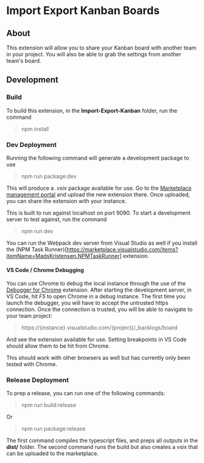 # Import Export Kanban Boards

## About
This extension will allow you to share your Kanban board with another team in your project. You will also be able to grab the settings from another team's board.

## Development

### Build
To build this extension, in the **Import-Export-Kanban** folder, run the command

> npm install

### Dev Deployment
Running the following command will generate a development package to use

> npm run package:dev

This will produce a *.vsix* package available for use. Go to the [Marketplace management portal](https://marketplace.visualstudio.com/manage) and upload the new extension there. Once uploaded, you can share the extension with your instance.

This is built to run against localhost on port 9090. To start a development server to test against, run the command

> npm run dev

You can run the Webpack dev server from Visual Studio as well if you install the (NPM Task Runner)[https://marketplace.visualstudio.com/items?itemName=MadsKristensen.NPMTaskRunner] extension.

#### VS Code / Chrome Debugging
You can use Chrome to debug the local instance through the use of the [Debugger for Chrome](https://marketplace.visualstudio.com/items?itemName=msjsdiag.debugger-for-chrome) extension. After starting the development server, in VS Code, hit *F5* to open Chrome in a debug instance. The first time you launch the debugger, you will have to accept the untrusted https connection. Once the connection is trusted, you will be able to navigate to your team project:

> https://{instance}.visualstudio.com/{project}/_backlogs/board

And see the extension available for use. Setting breakpoints in VS Code should allow them to be hit from Chrome.

This should work with other browsers as well but has currently only been tested with Chrome.

### Release Deployment
To prep a release, you can run one of the following commands:

> npm run build:release

Or

> npm run package:release

The first command compiles the typescript files, and preps all outputs in the **dist/** folder. The second command runs the build but also creates a vsix that can be uploaded to the marketplace.